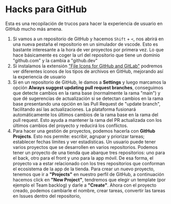 # Hacks para GitHub
Esta es una recopilación de trucos para hacer la experiencia de usuario en GitHub mucho más amena.
1. Si vamos a un repositorio de GitHub y hacemos `Shift` + `<`, nos abrirá en una nueva pestaña el repositorio en un simulador de vscode. Esto es bastante interesante a la hora de ver proyectos por primera vez. Lo que hace básicamente es coger la url del repositorio que tiene un dominio "github.com" y la cambia a "github.dev"
2. Si instalamos la extensión ["File Icons for GitHub and GitLab"](https://chromewebstore.google.com/detail/file-icons-for-github-and/ficfmibkjjnpogdcfhfokmihanoldbfe) podremos ver diferentes iconos de los tipos de archivos en GitHub, mejorando así la experiencia de usuario
3. Si en un repositorio de GitHub, le damos a **Settings** y luego marcamos la opción **Always suggest updating pull request branches**, conseguimos que detecte cambios en la rama base (normalmente la rama "main") y que dé sugerencias de actualización si se detectan cambios en la rama base presentando una opción en las Pull Request de "update branch", facilitando así las actualizaciones. La plataforma fusionará automáticamente los últimos cambios de la rama base en la rama del pull request. Esto ayuda a mantener la rama del PR actualizada con los últimos cambios del proyecto y reducirá los conflictos.
4. Para hacer una gestión de proyectos, podemos hacerla con **GitHub Projects**. Esto nos permite: escribir, agrupar y priorizar tareas; establecer fechas límites y ver estadísticas. Un usuario puede tener varios proyectos que se desarrollen en varios repositorios. Podemos tener un proyecto de una tienda que abarque tres repositorios: uno para el back, otro para el front y uno para la app móvil. De esa forma, el proyecto va a estar relacionado con los tres repositorios que conforman el ecosistema de la app de la tienda. Para crear un nuevo proyecto, tenemos que ir a **"Projects"** en nuestro perfil de GitHub, a continuación hacemos click en **"New Project"**, tendremos que elegir un template (por ejemplo el Team backlog) y darle a **"Create"**. Ahora con el proyecto creado, podemos cambiarle el nombre, crear tareas, convertir las tareas en Issues dentro del repositorio, 
